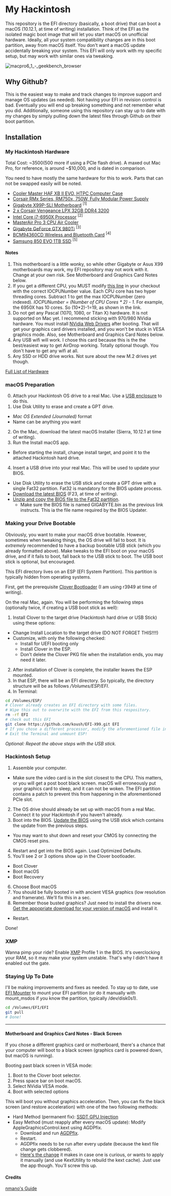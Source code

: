 # My Hackintosh

This repository is the EFI directory (basically, a boot drive) that can boot a macOS (10.12.1, at time of writing) installation. Think of the EFI as the isolated magic boot image that will let you start macOS on unofficial hardware. Ideally, all your system compatibility changes are in this boot partition, away from macOS itself. You don't want a macOS update accidentally breaking your system.
This EFI will only work with my specific setup, but may work with similar ones via tweaking.

![macpro6_1_-_geekbench_browser](https://cloud.githubusercontent.com/assets/73924/20958327/f1370bc8-bc09-11e6-823b-833d1da15cbd.png)

## Why Github?

This is the easiest way to make and track changes to improve support and manage OS updates (as needed). Not having your EFI in revision control is bad. Eventually you will end up breaking something and not remember what you did.
Additionally, someone using this repository can stay up to date with my changes by simply pulling down the latest files through Github on their boot partition.

## Installation

### My Hackintosh Hardware

Total Cost: ~$3500 ($500 more if using a PCIe flash drive). A maxed out Mac Pro, for reference, is around ~$10,000, and is dated in comparison.

You need to have mostly the same hardware for this to work. Parts that can not be swapped easily will be noted.

* [Cooler Master HAF XB II EVO, HTPC Computer Case](http://amzn.to/2h4oiqI)
* [Corsair RMx Series, RM750x, 750W, Fully Modular Power Supply](http://amzn.to/2g8zbe4)
* [Gigabyte X99P-SLI Motherboard](http://amzn.to/2g8vxAR) <sup>[1]</sup>
* [2 x Corsair Vengeance LPX 32GB DDR4 3200](http://amzn.to/2h4l729)
* [Intel Core i7-6950X Processor](http://amzn.to/2gBbozC) <sup>[2]</sup>
* [MasterAir Pro 3 CPU Air Cooler](http://amzn.to/2h4pL0k)
* [Gigabyte GeForce GTX 980Ti](http://amzn.to/2h1rDXd) <sup>[3]</sup>
* [BCM94360CD Wireless and Bluetooth Card](http://amzn.to/2g8AQ3m) <sup>[4]</sup>
* [Samsung 850 EVO 1TB SSD](http://amzn.to/2h2yJuG) <sup>[5]</sup>

#### Notes
1. This motherboard is a little wonky, so while other Gigabyte or Asus X99 motherboards may work, my EFI repository may not work with it. Change at your own risk. See Motherboard and Graphics Card Notes below.
2. If you get a different CPU, you MUST modify [this line](https://github.com/koush/EFI-X99/blob/master/CLOVER/kexts/Other/VoodooTSCSync.kext/Contents/Info.plist#L54) in your checkout with the correct IOCPUNumber value. Each CPU core has two hyper threading cores. Subtract 1 to get the max IOCPUNumber (zero indexed). _IOCPUNumber = (Number of CPU Cores * 2) - 1_. For example, the 6950X has 10 cores. So (10*2)-1=19, as shown in the link.
3. Do not get any Pascal (1070, 1080, or Titan X) hardware. It is not supported on Mac yet. I recommend sticking with 970/980 NVidia hardware. You must install [NVidia Web Drivers](http://www.insanelymac.com/forum/topic/306535-nvidia-web-driver-updates-for-el-capitan-update-10242016/) after booting. That will get your graphics card drivers installed, and you won't be stuck in VESA graphics mode. Also, see Motherboard and Graphics Card Notes below.
4. Any USB wifi will work. I chose this card because this is the the best/easiest way to get AirDrop working. Totally optional though. You don't have to get any wifi at all.
5. Any SSD or HDD drive works. Not sure about the new M.2 drives yet though.

[Full List of Hardware](http://a.co/7V7E9QI)

### macOS Preparation
0. Attach your Hackintosh OS drive to a real Mac. Use a [USB enclosure](http://amzn.to/2h4wuY0) to do this.
1. Use Disk Utility to erase and create a GPT drive.
  * _Mac OS Extended (Journaled)_ format
  * Name can be anything you want
2. On the Mac, download the latest macOS Installer (Sierra, 10.12.1 at time of writing).
3. Run the Install macOS app.
  * Before starting the install, change install target, and point it to the attached Hackintosh hard drive.
4. Insert a USB drive into your real Mac. This will be used to update your BIOS.
  * Use Disk Utility to erase the USB stick and create a GPT drive with a single Fat32 partition. Fat32 is mandatory for the BIOS update process.
  * [Download the latest BIOS](http://www.gigabyte.com/products/product-page.aspx?pid=5658#bios) (F23, at time of writing).
  * [Unzip and copy the BIOS file to the Fat32 partition](https://www.gigabytenordic.com/update-bios-using-q-flash-plus-x99-motherboards/).
    * Make sure the BIOS file is named GIGABYTE.bin as the previous link instructs. This ia the file name required by the BIOS Updater.

### Making your Drive Bootable

Obviously, you want to make your macOS drive bootable. However, sometimes when tweaking things, the OS drive will fail to boot. It is *extremely* recommended to have a backup bootable USB stick (which you already formatted above). Make tweaks to the EFI boot on your macOS drive, and if it fails to boot, fall back to the USB stick to boot. The USB boot stick is optional, but encouraged.

This EFI directory lives on an ESP (EFI System Partition). This partition is typically hidden from operating systems.

First, get the prerequisite [Clover Bootloader](https://sourceforge.net/projects/cloverefiboot/files/Installer/) (I am using r3949 at time of writing).

On the real Mac, again. You will be performing the following steps (optionally twice, if creating a USB boot stick as well):

1. Install Clover to the target drive (Hackintosh hard drive or USB Stick) using these options:
  * Change Install Location to the target drive (DO NOT FORGET THIS!!!!)
  * Customize, with only the following checked:
    * Install for UEFI booting only
    * Install Clover in the ESP.
    * Don't delete the Clover PKG file when the installation ends, you may need it later.
2. After installation of Clover is complete, the installer leaves the ESP mounted.
3. In that ESP, there will be an EFI directory. So typically, the directory structure will be as follows _/Volumes/ESP/EFI_.
4. In Terminal:
```sh
cd /Volumes/ESP/
# Clover already creates an EFI directory with some files.
# Wipe this out to overwrite with the EFI from this respository.
rm -rf EFI
# check out this EFI
git clone https://github.com/koush/EFI-X99.git EFI
# If you chose a different processor, modify the aforementioned file in VoodooTSCSync.kext.
# Exit the Terminal and unmount ESP! 
```

_Optional: Repeat the above steps with the USB stick._

### Hackintosh Setup

1. Assemble your computer.
  * Make sure the video card is in the slot closest to the CPU. This matters, or you will get a post boot black screen. macOS will erroneously put your graphics card to sleep, and it can not be woken. The EFI partition contains a patch to prevent this from happening in the aforementioned PCIe slot.
2. The OS drive should already be set up with macOS from a real Mac. Connect it to your Hackintosh if you haven't already.
3. Boot into the BIOS. [Update the BIOS](https://www.gigabytenordic.com/update-bios-using-q-flash-plus-x99-motherboards/) using the USB stick which contains the update from the previous steps.
  * You may want to shut down and reset your CMOS by connecting the CMOS reset pins.
4. Restart and get into the BIOS again. Load Optimized Defaults.
5. You'll see 2 or 3 options show up in the Clover bootloader.
 * Boot Clover
 * Boot macOS
 * Boot Recovery
6. Choose Boot macOS
7. You should be fully booted in with ancient VESA graphics (low resolution and framerate). We'll fix this in a sec.
8. Remember those busted graphics? Just need to install the drivers now. [Get the appopriate download for your version of macOS](http://www.insanelymac.com/forum/topic/306535-nvidia-web-driver-updates-for-el-capitan-update-10242016/) and install it.
 * Restart.

Done!

### XMP
Wanna pimp your ride? Enable [XMP](http://www.intel.com/content/www/us/en/gaming/extreme-memory-profile-xmp.html) Profile 1 in the BIOS. It's overclocking your RAM, so it may make your system unstable. That's why I didn't have it enabled out the gate.

### Staying Up To Date
I'll be making improvements and fixes as needed. To stay up to date, use [EFI Mounter](http://www.insanelymac.com/forum/files/file/528-efi-mounter/) to mount your EFI partition (or do it manually with mount_msdos if you know the partition, typically /dev/disk0s1).

```sh
cd /Volumes/EFI/EFI
git pull
# Done!
```

---

#### Motherboard and Graphics Card Notes - Black Screen
If you chose a different graphics card or motherboard, there's a chance that your computer will boot to a black screen (graphics card is powered down, but macOS is running).

Booting past black screen in VESA mode:
  1. Boot to the Clover boot selector.
  2. Press space bar on boot macOS.
  3. Select NVidia VESA mode.
  4. Boot with selected options

This will boot you without graphics acceleration. Then, you can fix the black screen (and restore acceleration) with one of the two following methods:
  * Hard Method (permanent fix): [SSDT GPU Injection](https://www.tonymacx86.com/threads/ssdt-gpu-graphics-card-injection.183354/)
  * Easy Method (must reapply after every macOS update): Modify AppleGraphicsControl.kext using AGDPfix.
    * Download and run [AGDPfix](http://www.insanelymac.com/forum/files/file/424-agdpfix/).
    * Restart.
    * AGDPfix needs to be run after every update (because the kext file change gets clobbered).
    * [Here's the change](https://github.com/koush/EFI-X99/blob/master/AppleGraphicsControl.kext.diff) it makes in case one is curious, or wants to apply it manually (and use KextUtility to rebuild the kext cache). Just use the app though. You'll screw this up.

#### Credits
[nmano's Guide](https://www.tonymacx86.com/threads/mac-osx-10-12-with-x99-broadwell-e-family-and-haswell-e-family.197513/)
